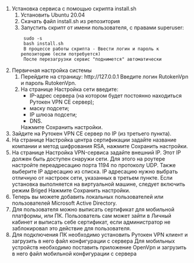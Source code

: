 <ol>
<li>Установка сервиса с помощью скрипта install.sh 
<ol>
<li> Установить Ubuntu 20.04 </li>
<li> Скачать файл install.sh из репозитория </li>
<li> Запустить скрипт от имени пользователя, с правами superuser:</li>

     sudo -s
     bash install.sh
     В процессе работы скрипта - Ввести логин и пароль к репозиторию (если потребуется)
     После перезагрузки сервис "поднимется" автоматически
</ol>
</li>
<li>Первичная настройка системы
<ol>
<li> Перейдите на страницу: http://127.0.0.1  
     Введите логин RutokenVpn и пароль RutokenVpn.  
</li>
<li> На странице Настройка сети введите:
<ul>
<li>IP-адрес сервера (на котором будет постоянно находиться Рутокен VPN CE сервер);</li>
<li>маску подсети;</li>
<li>IP шлюза подсети;</li>
<li>DNS.</li>
</ul>
</li>
     Нажмите Сохранить настройки.
</ol> </li>
<li> Зайдите на Рутокен VPN CE сервер по IP (из третьего пункта). </li>
<li> На странице Настройка центра сертификации задайте название компании и метод шифрования RSA, нажмите Сохранить настройки. </li>
<li> На странице Настройка VPN-сервиса задайте внешний IP. 
     Этот IP должен быть доступен снаружи сети. Для этого на роутере настройте переадресацию порта 1194 по протоколу UDP. Также выберите IP адресацию из списка.
     IP адресацию нужно выбрать отличную от настроек сети, указанных в третьем пункте.
     Если установка выполняется на виртуальной машине, следует включить режим Briged
     Нажмите Сохранить настройки.
</li> 
<li> Теперь вы можете добавить локальных пользователей или пользователей Microsoft Active Directory.
</li>
<li> Для пользователя можно выписать сертификат для мобильной платформы, или ПК. 
     Пользователь сам может зайти в Личный кабинет и выписать себе сертификат, если администратор не заблокировал это действие для пользователя.
</li> 
<li> 
     Для подключения ПК необходимо установить Рутокен VPN клиент и загрузить в него файл конфигурации с сервера  
     Для мобильных устройств необходимо поставить приложение OpenVpn и загрузить в него файл мобильной конфигурации с сервера
</li>
